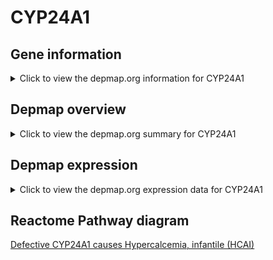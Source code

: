 <h1>CYP24A1</h1>

<h2>Gene information</h2>
<details>
  <summary>Click to view the depmap.org information for CYP24A1</summary>
  <iframe src="https://depmap.org/portal/gene/CYP24A1?tab=about" style="border:none;width:100%;height:800px"></iframe>
</details>

<h2>Depmap overview</h2>
<details>
  <summary>Click to view the depmap.org summary for CYP24A1</summary>
  <iframe src="https://depmap.org/portal/gene/CYP24A1?tab=overview" style="border:none;width:100%;height:800px"></iframe>
</details>

<h2>Depmap expression</h2>
<details>
  <summary>Click to view the depmap.org expression data for CYP24A1</summary>
  <iframe src="https://depmap.org/portal/gene/CYP24A1?tab=characterization" style="border:none;width:100%;height:800px"></iframe>
</details>



<h2>Reactome Pathway diagram</h2>
<a href="https://reactome.org/PathwayBrowser/#/R-HSA-5579010">Defective CYP24A1 causes Hypercalcemia, infantile (HCAI)</a>



